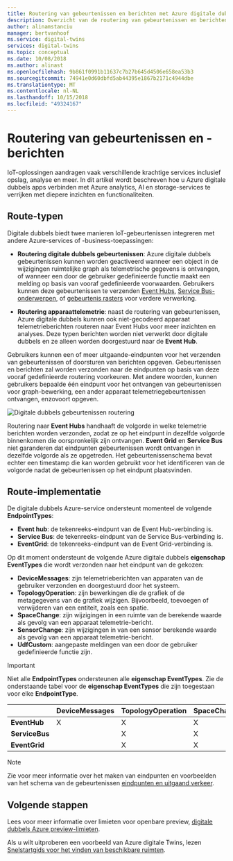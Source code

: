 ```yaml
---
title: Routering van gebeurtenissen en berichten met Azure digitale dubbels | Microsoft Docs
description: Overzicht van de routering van gebeurtenissen en berichten naar de service-eindpunten met Azure digitale dubbels
author: alinamstanciu
manager: bertvanhoof
ms.service: digital-twins
services: digital-twins
ms.topic: conceptual
ms.date: 10/08/2018
ms.author: alinast
ms.openlocfilehash: 9b861f0991b11637c7b27b645d4506e658ea53b3
ms.sourcegitcommit: 74941e0d60dbfd5ab44395e1867b2171c4944dbe
ms.translationtype: MT
ms.contentlocale: nl-NL
ms.lasthandoff: 10/15/2018
ms.locfileid: "49324167"
---
```

# <a name="routing-events-and-messages"></a>Routering van gebeurtenissen en -berichten

IoT-oplossingen aandragen vaak verschillende krachtige services inclusief opslag, analyse en meer. In dit artikel wordt beschreven hoe u Azure digitale dubbels apps verbinden met Azure analytics, AI en storage-services te verrijken met diepere inzichten en functionaliteiten.

## <a name="route-types"></a>Route-typen

Digitale dubbels biedt twee manieren IoT-gebeurtenissen integreren met andere Azure-services of -business-toepassingen:

* **Routering digitale dubbels gebeurtenissen**: Azure digitale dubbels gebeurtenissen kunnen worden geactiveerd wanneer een object in de wijzigingen ruimtelijke graph als telemetrische gegevens is ontvangen, of wanneer een door de gebruiker gedefinieerde functie maakt een melding op basis van vooraf gedefinieerde voorwaarden. Gebruikers kunnen deze gebeurtenissen te verzenden [Event Hubs](https://azure.microsoft.com/services/event-hubs/), [Service Bus-onderwerpen](https://azure.microsoft.com/services/service-bus/), of [gebeurtenis rasters](https://azure.microsoft.com/services/event-grid/) voor verdere verwerking.

* **Routering apparaattelemetrie**: naast de routering van gebeurtenissen, Azure digitale dubbels kunnen ook niet-gecodeerd apparaat telemetrieberichten routeren naar Event Hubs voor meer inzichten en analyses. Deze typen berichten worden niet verwerkt door digitale dubbels en ze alleen worden doorgestuurd naar de **Event Hub**.

Gebruikers kunnen een of meer uitgaande-eindpunten voor het verzenden van gebeurtenissen of doorsturen van berichten opgeven. Gebeurtenissen en berichten zal worden verzonden naar de eindpunten op basis van deze vooraf gedefinieerde routering voorkeuren. Met andere woorden, kunnen gebruikers bepaalde één eindpunt voor het ontvangen van gebeurtenissen voor graph-bewerking, een ander apparaat telemetriegebeurtenissen ontvangen, enzovoort opgeven.

![Digitale dubbels gebeurtenissen routering][1]

Routering naar **Event Hubs** handhaaft de volgorde in welke telemetrie berichten worden verzonden, zodat ze op het eindpunt in dezelfde volgorde binnenkomen die oorspronkelijk zijn ontvangen. **Event Grid** en **Service Bus** niet garanderen dat eindpunten gebeurtenissen wordt ontvangen in dezelfde volgorde als ze opgetreden. Het gebeurtenissenschema bevat echter een timestamp die kan worden gebruikt voor het identificeren van de volgorde nadat de gebeurtenissen op het eindpunt plaatsvinden.

## <a name="route-implementation"></a>Route-implementatie

De digitale dubbels Azure-service ondersteunt momenteel de volgende **EndpointTypes**:

* **Event hub**: de tekenreeks-eindpunt van de Event Hub-verbinding is.
* **Service Bus**: de tekenreeks-eindpunt van de Service Bus-verbinding is.
* **EventGrid**: de tekenreeks-eindpunt van de Event Grid-verbinding is.

Op dit moment ondersteunt de volgende Azure digitale dubbels **eigenschap EventTypes** die wordt verzonden naar het eindpunt van de gekozen:

* **DeviceMessages**: zijn telemetrieberichten van apparaten van de gebruiker verzonden en doorgestuurd door het systeem.
* **TopologyOperation**: zijn bewerkingen die de grafiek of de metagegevens van de grafiek wijzigen. Bijvoorbeeld, toevoegen of verwijderen van een entiteit, zoals een spatie.
* **SpaceChange**: zijn wijzigingen in een ruimte van de berekende waarde als gevolg van een apparaat telemetrie-bericht.
* **SensorChange**: zijn wijzigingen in van een sensor berekende waarde als gevolg van een apparaat telemetrie-bericht.
* **UdfCustom**: aangepaste meldingen van een door de gebruiker gedefinieerde functie zijn.

> [!IMPORTANT]
> Niet alle **EndpointTypes** ondersteunen alle **eigenschap EventTypes**.
> Zie de onderstaande tabel voor de **eigenschap EventTypes** die zijn toegestaan voor elke **EndpointType**.

|             | DeviceMessages | TopologyOperation | SpaceChange | SensorChange | UdfCustom |
| ----------- | -------------- | ----------------- | ----------- | ------------ | --------- |
| **EventHub**|     X          |         X         |     X       |      X       |   X       |
| **ServiceBus**|              |         X         |     X       |      X       |   X       |
| **EventGrid**|               |         X         |     X       |      X       |   X       |

>[!NOTE]
>Zie voor meer informatie over het maken van eindpunten en voorbeelden van het schema van de gebeurtenissen [eindpunten en uitgaand verkeer](how-to-egress-endpoints.md).

## <a name="next-steps"></a>Volgende stappen

Lees voor meer informatie over limieten voor openbare preview, [digitale dubbels Azure preview-limieten](concepts-service-limits.md).

Als u wilt uitproberen een voorbeeld van Azure digitale Twins, lezen [Snelstartgids voor het vinden van beschikbare ruimten](quickstart-view-occupancy-dotnet.md).

<!-- Images -->
[1]: media/concepts/digital-twins-events-routing.png
